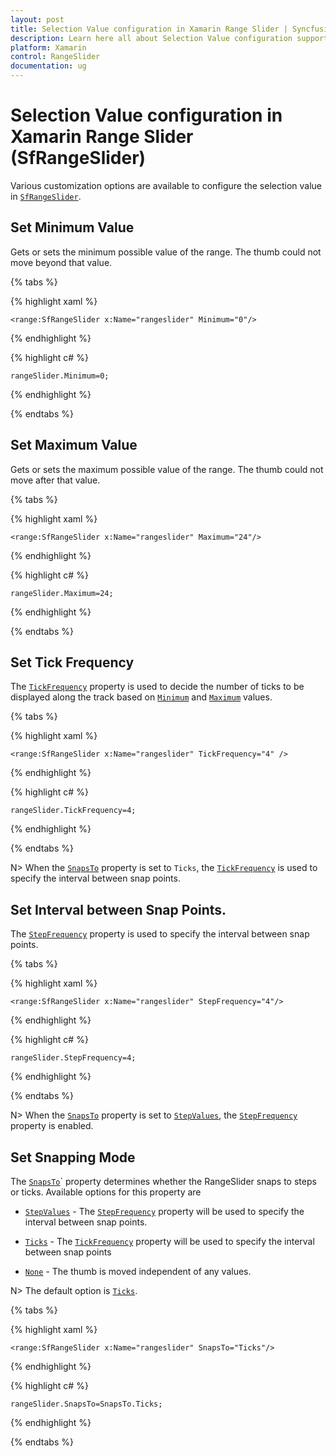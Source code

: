 ```yaml
---
layout: post
title: Selection Value configuration in Xamarin Range Slider | Syncfusion<sup>®</sup>
description: Learn here all about Selection Value configuration support in Syncfusion<sup>®</sup> Xamarin Range Slider (SfRangeSlider) control and more.
platform: Xamarin
control: RangeSlider
documentation: ug
---
```


# Selection Value configuration in Xamarin Range Slider (SfRangeSlider)

Various customization options are available to configure the selection value in [`SfRangeSlider`](https://help.syncfusion.com/cr/xamarin/Syncfusion.SfRangeSlider.XForms.SfRangeSlider.html).

## Set Minimum Value

Gets or sets the minimum possible value of the range. The thumb could not move beyond that value.

{% tabs %}

{% highlight xaml %}

	<range:SfRangeSlider x:Name="rangeslider" Minimum="0"/>
	
{% endhighlight %}

{% highlight c# %}

	rangeSlider.Minimum=0;

{% endhighlight %}

{% endtabs %}

## Set Maximum Value

Gets or sets the maximum possible value of the range. The thumb could not move after that value.

{% tabs %}

{% highlight xaml %}

	<range:SfRangeSlider x:Name="rangeslider" Maximum="24"/>
	
{% endhighlight %}

{% highlight c# %}

	rangeSlider.Maximum=24;

{% endhighlight %}

{% endtabs %}

## Set Tick Frequency

The [`TickFrequency`](https://help.syncfusion.com/cr/xamarin/Syncfusion.SfRangeSlider.XForms.SfRangeSlider.html#Syncfusion_SfRangeSlider_XForms_SfRangeSlider_TickFrequency) property is used to decide the number of ticks to be displayed along the track based on [`Minimum`](https://help.syncfusion.com/cr/xamarin/Syncfusion.SfRangeSlider.XForms.SfRangeSlider.html#Syncfusion_SfRangeSlider_XForms_SfRangeSlider_Minimum) and [`Maximum`](https://help.syncfusion.com/cr/xamarin/Syncfusion.SfRangeSlider.XForms.SfRangeSlider.html#Syncfusion_SfRangeSlider_XForms_SfRangeSlider_Maximum) values.

{% tabs %}

{% highlight xaml %}

	<range:SfRangeSlider x:Name="rangeslider" TickFrequency="4" />
	
{% endhighlight %}

{% highlight c# %}

	rangeSlider.TickFrequency=4;

{% endhighlight %}

{% endtabs %}

N> When the [`SnapsTo`]([`SfRangeSlider`](https://help.syncfusion.com/cr/xamarin/Syncfusion.SfRangeSlider.XForms.SfRangeSlider.html)) property is set to `Ticks`, the [`TickFrequency`](https://help.syncfusion.com/cr/xamarin/Syncfusion.SfRangeSlider.XForms.SfRangeSlider.html#Syncfusion_SfRangeSlider_XForms_SfRangeSlider_TickFrequency) is used to specify the interval between snap points.

## Set Interval between Snap Points.

The [`StepFrequency`](https://help.syncfusion.com/cr/xamarin/Syncfusion.SfRangeSlider.XForms.SfRangeSlider.html#Syncfusion_SfRangeSlider_XForms_SfRangeSlider_StepFrequency) property is used to specify the interval between snap points.

{% tabs %}

{% highlight xaml %}

	<range:SfRangeSlider x:Name="rangeslider" StepFrequency="4"/>
	
{% endhighlight %}

{% highlight c# %}

	rangeSlider.StepFrequency=4;

{% endhighlight %}

{% endtabs %}

N> When the [`SnapsTo`](https://help.syncfusion.com/cr/xamarin/Syncfusion.SfRangeSlider.XForms.SfRangeSlider.html#Syncfusion_SfRangeSlider_XForms_SfRangeSlider_SnapsTo) property is set to [`StepValues`](https://help.syncfusion.com/cr/xamarin/Syncfusion.SfRangeSlider.XForms.SnapsTo.html#Syncfusion_SfRangeSlider_XForms_SnapsTo_StepValues), the [`StepFrequency`](https://help.syncfusion.com/cr/xamarin/Syncfusion.SfRangeSlider.XForms.SfRangeSlider.html#Syncfusion_SfRangeSlider_XForms_SfRangeSlider_StepFrequency) property is enabled.

## Set Snapping Mode

The [`SnapsTo`](https://help.syncfusion.com/cr/xamarin/Syncfusion.SfRangeSlider.XForms.SfRangeSlider.html#Syncfusion_SfRangeSlider_XForms_SfRangeSlider_SnapsTo)` property determines whether the RangeSlider snaps to steps or ticks. Available options for this property are

* [`StepValues`](https://help.syncfusion.com/cr/xamarin/Syncfusion.SfRangeSlider.XForms.SnapsTo.html#Syncfusion_SfRangeSlider_XForms_SnapsTo_StepValues) - The [`StepFrequency`](https://help.syncfusion.com/cr/xamarin/Syncfusion.SfRangeSlider.XForms.SfRangeSlider.html#Syncfusion_SfRangeSlider_XForms_SfRangeSlider_StepFrequency) property will be used to specify the interval between snap points.

* [`Ticks`](https://help.syncfusion.com/cr/xamarin/Syncfusion.SfRangeSlider.XForms.SnapsTo.html#Syncfusion_SfRangeSlider_XForms_SnapsTo_Ticks) - The [`TickFrequency`](https://help.syncfusion.com/cr/xamarin/Syncfusion.SfRangeSlider.XForms.SfRangeSlider.html#Syncfusion_SfRangeSlider_XForms_SfRangeSlider_TickFrequency) property will be used to specify the interval between snap points

* [`None`](https://help.syncfusion.com/cr/xamarin/Syncfusion.SfRangeSlider.XForms.SnapsTo.html#Syncfusion_SfRangeSlider_XForms_SnapsTo_None) - The thumb is moved independent of any values.

N> The default option is [`Ticks`](https://help.syncfusion.com/cr/xamarin/Syncfusion.SfRangeSlider.XForms.SnapsTo.html#Syncfusion_SfRangeSlider_XForms_SnapsTo_Ticks).

{% tabs %}

{% highlight xaml %}

	<range:SfRangeSlider x:Name="rangeslider" SnapsTo="Ticks"/>
	
{% endhighlight %}

{% highlight c# %}

	rangeSlider.SnapsTo=SnapsTo.Ticks;

{% endhighlight %}

{% endtabs %}
